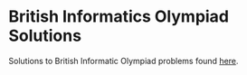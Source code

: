 # British Informatics Olympiad Solutions

Solutions to British Informatic Olympiad problems found [here](https://www.olympiad.org.uk/problems.html).